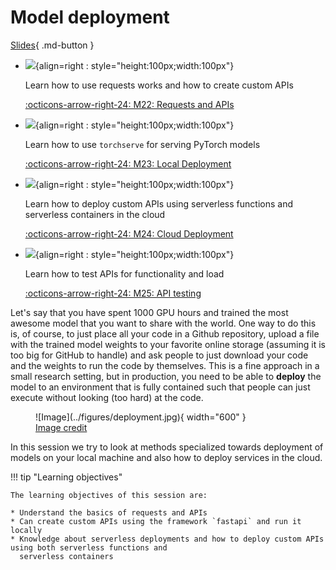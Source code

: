 # Model deployment

[Slides](../slides/Deployment.pdf){ .md-button }

<div class="grid cards" markdown>

- ![](../figures/icons/fastapi.png){align=right : style="height:100px;width:100px"}

    Learn how to use requests works and how to create custom APIs

    [:octicons-arrow-right-24: M22: Requests and APIs](apis.md)

- ![](../figures/icons/pytorch.png){align=right : style="height:100px;width:100px"}

    Learn how to use `torchserve` for serving PyTorch models

    [:octicons-arrow-right-24: M23: Local Deployment](local_deployment.md)

- ![](../figures/icons/run.png){align=right : style="height:100px;width:100px"}

    Learn how to deploy custom APIs using serverless functions and serverless containers in the cloud

    [:octicons-arrow-right-24: M24: Cloud Deployment](cloud_deployment.md)

- ![](../figures/icons/locust.png){align=right : style="height:100px;width:100px"}

    Learn how to test APIs for functionality and load

    [:octicons-arrow-right-24: M25: API testing](testing_apis.md)

</div>

Let's say that you have spent 1000 GPU hours and trained the most awesome model that you want to share with the
world. One way to do this is, of course, to just place all your code in a Github repository, upload a file with
the trained model weights to your favorite online storage (assuming it is too big for GitHub to handle) and
ask people to just download your code and the weights to run the code by themselves. This is a fine approach in a small
research setting, but in production, you need to be able to **deploy** the model to an environment that is fully
contained such that people can just execute without looking (too hard) at the code.

<figure markdown>
  ![Image](../figures/deployment.jpg){ width="600" }
  <figcaption> <a href="https://soliditydeveloper.com/deployments"> Image credit </a> </figcaption>
</figure>

In this session we try to look at methods specialized towards deployment of models on your local machine and
also how to deploy services in the cloud.

!!! tip "Learning objectives"

    The learning objectives of this session are:

    * Understand the basics of requests and APIs
    * Can create custom APIs using the framework `fastapi` and run it locally
    * Knowledge about serverless deployments and how to deploy custom APIs using both serverless functions and
      serverless containers
